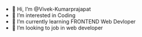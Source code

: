 - 👋 Hi, I’m @Vivek-Kumarprajapat
- 👀 I’m interested in Coding
- 🌱 I’m currently learning FRONTEND Web Devloper
- 💞️ I’m looking to job in web developer
  

<!---
Vivek-Kumarprajapat/Vivek-Kumarprajapat is a ✨ special ✨ repository because its `README.md` (this file) appears on your GitHub profile.
You can click the Preview link to take a look at your changes.
--->
